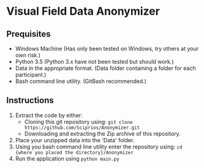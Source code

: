 # Visual Field Data Anonymizer
## Prequisites
* Windows Machine (Has only been tested on Windows, try others at your own risk.)
* Python 3.5 (Python 3.x have not been tested but should work.)
* Data in the appropriate format. (Data folder containing a folder for each participant.)
* Bash command line utility. (GitBash recommended.)

## Instructions
1. Extract the code by either:
    * Cloning this git repository using: ```git clone https://github.com/Sciprios/Anonymizer.git```
    * Downloading and extracting the Zip archive of this repository.
2. Place your unzipped data into the 'Data' folder.
3. Using you bash command line utility enter the repository using: ```cd {where you placed the directory}/Anonymizer```
4. Run the application using ```python main.py```